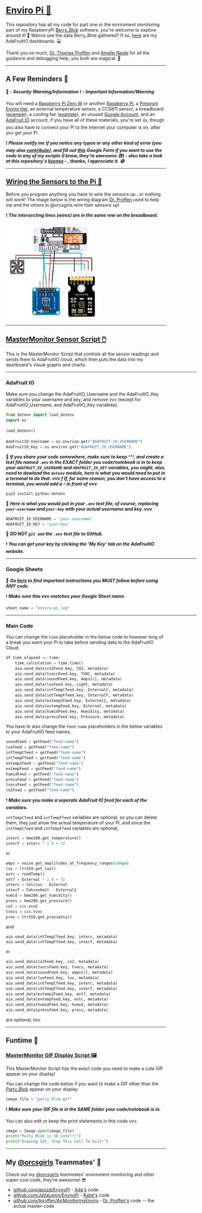 # [Enviro Pi 🌅](https://github.com/ThuviksaM/Enviro_Pi)

This repository has all my code for part one or the enviroment monitoring part of my RaspberryPi [Berry_Blob](https://github.com/ThuviksaM/Berry_Blob) software, you're welcome to explore around it! 🔎
Wanna see the data Berry_Blob gathered? If so, [here](https://io.adafruit.com/Thuviksa/dashboards/weather-monitor) are my AdaFruitIO dashboards. 💻

Thank you so much, [Dr. Thomas Proffen](https://github.com/tproffen) and [Amelie Nagle](https://github.com/SootSprite15) for all the guidance and debugging help, you both are magical. 🦄

<hr>

## A Few Reminders 📆

🔐 ***- Security Warning/Information***
❗ ***- Important Information/Warning***

You will need a [Raspberry Pi Zero W](https://www.raspberrypi.org/products/raspberry-pi-zero-w/) or another [Raspberry Pi](https://www.adafruit.com/?q=Raspberry+Pi&sort=BestMatch), a [Pimoroni Enviro Hat](https://shop.pimoroni.com/products/enviro?variant=31155658489939), an external temperature sensor, a CCS811 sensor, a breadboard ([example](https://www.adafruit.com/product/64)), a cooling fan ([example](https://www.adafruit.com/product/3368)), an unused [Google Account](https://www.google.com), and an [AdaFruit IO](https://io.adafruit.com/) account, if you have all of these materials, you're set 👍, though you also have to connect your Pi to the internet your computer is on, after you get your Pi.

❗ ***Please notify me if you notice any typos or any other kind of error (you may also [contribute](CONTRIBUTING.md)), and fill out [this]() Google Form if you want to use the code in any of my scripts (I know, they're awesome 😎) - also take a look at this repository's [license](https://github.com/ThuviksaM/Berry_Blob/blob/master/LICENSE.md) - , thanks, I appreciate it. 😄***

<hr>

## [Wiring the Sensors to the Pi 🥧](../images/sensor-wiring-img.jpg)

Before you program anything you have to wire the sensors up...or nothing will work!
The image below is the wiring diagram [Dr. Proffen](https://github.com/tproffen) used to help me and the others in @orcsgirls wire their sensors up!

❗ ***The intersecting lines (wires) are in the same row on the breadboard.***

<img type= "image/jpg" src= "../images/sensor-wiring-img.jpg" alt= "wiring-diagram" width="300" height="300">

<hr>

## [MasterMonitor Sensor Script 🖱️](../script/MasterMonitorScript.ipynb)

This is the MasterMonitor Script that controls all the sensor readings and sends them to AdaFruitIO cloud, which then puts the data into my dashboard's visual graphs and charts.

<hr width= "600">

### AdaFruit IO

Make sure you change the AdaFruitIO_Username and the AdaFruitIO_Key variables to your username and key, and remove vvv (except for AdaFruitIO_Username, and AdaFruitIO_Key variables).
```python
from dotenv import load_dotenv
import os

load_dotenv()

AdaFruitIO_Username = os.envrion.get("ADAFRUIT_IO_USERNAME")
AdaFruitIO_Key = os.environ.get("ADAFRUIT_IO_USERNAME")
```
🔐 ***If you share your code somewhere, make sure to keep ^^^, and create a text file named `.env` in the EXACT folder you code/notebook is in to keep your `ADAFRUIT_IO_USERNAME` and `ADAFRUIT_IO_KEY` variables, you might, also, need to dowload the `dotenv` module, here is what you would need to put in a terminal to do that. vvv f If, for some reason, you don't have access to a terminal, you would add a `!` in front of vvv***
```python
pip3 install python-dotenv
```
🔐 ***Here is what you would put in your `.env` text file, of course, replacing `your-username` and `your-key` with your actual username and key. vvv***
```python
ADAFRUIT_IO_USERNAME = "your-username"
ADAFRUIT_IO_KEY = "your-key"
```
🔐 ***DO NOT `git add` the `.env` text file to GitHub.***

❗ ***You can get your key by clicking the 'My Key' tab on the AdaFruitIO website.***

<hr width= "600">

### Google Sheets

🔐 ***Go [here](GOOGLE_SETUP.md) to find important instructions you MUST follow before using ANY code.***

❗ ***Make sure this vvv matches your Google Sheet name.***
```python
sheet_name = "enviro-pi_log"
```

<hr width= "600">

### Main Code

You can change the `time` placeholder in the below code to however long of a break you want your Pi to take before sending data to the AdaFruitIO Cloud.
```python
if time_elapsed == time:
    time_calculation = time.time()
    aio.send_data(co2Feed.key, CO2, metadata)
    aio.send_data(tvocsFeed.key, TVOC, metadata)
    aio.send_data(soundFeed.key, Amps[0], metadata)
    aio.send_data(luxFeed.key, Light, metadata)
    aio.send_data(intTempCfeed.key, InternalC, metadata)
    aio.send_data(intTempFfeed.key, InternalF, metadata)
    aio.send_data(extemp2Feed.key, External2, metadata)
    aio.send_data(extempFeed.key, External, metadata)
    aio.send_data(humidFeed.key, Humidity, metadata)
    aio.send_data(pressFeed.key, Pressure, metadata)
```
You have to also change the `feed-name` placeholders in the below variables to your AdaFruitIO feed names.
```python
soundFeed = getFeed("feed-name")
luxFeed = getFeed("feed-name")
intTempCfeed = getFeed("feed-name")
intTempFfeed = getFeed("feed-name")
extemp2Feed = getFeed("feed-name")
extempFeed = getFeed("feed-name")
humidFeed = getFeed("feed-name")
pressFeed = getFeed("feed-name")
tvocsFeed = getFeed("feed-name")
co2Feed = getFeed("feed-name")
```
❗ ***Make sure you make a seperate AdaFruit IO feed for each of the variables.***

`intTempCfeed` and `intTempFfeed` variables are optional, so you can delete them, they just show the actual temperature of your Pi, and since the `intTempCfeed` and `intTempFfeed` variables are optional,
```python   
interc = bme280.get_temperature()
interf = interc * 1.8 + 32
```
in
```python
amps = noise.get_amplitudes_at_frequency_ranges(range)
lux = ltr559.get_lux()
extc = readTemp()
extf = External * 1.8 + 32
interc = Celcius - External
interf = Fahrenheit - External2
humid = bme280.get_humidity()
press = bme280.get_pressure()
co2 = ccs.eco2
tvocs = ccs.tvoc
prox = ltr559.get_proximity()
```
and
```python
aio.send_data(intTempCfeed.key, interc, metadata)
aio.send_data(intTempFfeed.key, interf, metadata)
```
in
```python
aio.send_data(co2Feed.key, co2, metadata)
aio.send_data(tvocsFeed.key, tvocs, metadata)
aio.send_data(soundFeed.key, amps[0], metadata)
aio.send_data(luxFeed.key, lux, metadata)
aio.send_data(intTempCfeed.key, interc, metadata)
aio.send_data(intTempFfeed.key, interf, metadata)
aio.send_data(extemp2Feed.key, extf, metadata)
aio.send_data(extempFeed.key, extc, metadata)
aio.send_data(humidFeed.key, humid, metadata)
aio.send_data(pressFeed.key, press, metadata)
```
are optional, too.

<hr>

## Funtime 🎊

### [MasterMonitor GIF Display Script 🖼️](../script/MasterMonitorGIFDisplayScript.ipynb)

This MasterMonitor Script has the exact code you need to make a cute GIF appear on your display!

You can change the code below if you want to make a GIF other than the [Party_Blob](../JupyterNotebooks/part_blob.gif) appear on your display.
```python
image_file = "party_blob.gif"
```
❗ ***Make sure your GIF file is in the SAME folder your code/notebook is in.***

You can also edit or keep the print statements in this code vvv.
```python
image = Image.open(image_file)
print("Party_Blob is SO cute!!!")
print("Drawing GIF, Stop This Cell To Exit!")
```

<hr>

## My [@orcsgirls](https://github.com/orcsgirls) Teammates' 👯

Check out my [@orcsgirls](https://github.com/orcsgirls) teammates' enviroment monitoring and other super-cool code, they're awesome! 😎
 - [github.com/apzzd/EnviroPi](https://github.com/apzzd/EnviroPi) - [Ada's](https://github.com/apzzd) code 
 - [github.com/JaVaLemn/EnviroPi](https://github.com/JaVaLemn/EnviroPi) - [Katie's](https://github.com/JaVaLemn) code 
 - [github.com/tproffen/AirMonitoringEnviro](https://github.com/tproffen/AirMonitoringEnviro) - [Dr. Proffen's](https://github.com/tproffen) code -- the actual master-code</p>

